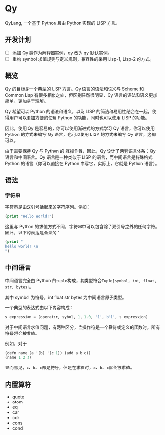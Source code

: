 # Qy

QyLang, 一个基于 Python 且由 Python 实现的 LISP 方言。

## 开发计划

- [ ] 添加 Qy 类作为解释器实例，qy 改为 qy 默认实例。
- [ ] 重构 symbol 求值规则与定义规则，兼容性的采用 Lisp-1, Lisp-2 的方式。

## 概览

Qy 的目标是一个典型的 LISP 方言。Qy 语言的语法和语义与 Scheme 和 Common Lisp 有很多相似之处，但区别任然很明显，Qy 语言的语法和语义更加简单，更加易于理解。

Qy 希望可以 Python 的语法和语义，以及 LISP 的简洁和易用性结合在一起，使得用户可以更加方便的使用 Python 的功能，同时也可以使用 LISP 的功能。

因此，使用 Qy 是容易的，你可以使用渐进式的方式学习 Qy 语言，你可以使用 Python 的方式来编写 Qy 语言，也可以使用 LISP 的方式来编写 Qy 语言。这都可以。

由于需要保持 Qy 与 Python 的 互操作性，因此，Qy 设计了两套语言体系：Qy 语言和中间语言。Qy 语言是一种类似于 LISP 的语言，而中间语言是特殊格式 Python 的语言（你可以直接在 Python 中写它，实际上，它就是 Python 语言）。

## 语法

### 字符串

字符串是由双引号括起来的字符序列。例如：

```lsp
(print "Hello World!")
```

这里与 Python 的求值方式不同，字符串中可以包含除了双引号之外的任何字符。因此，以下的表达是合法的：

```lsp
(print "
hello world! \n
")
```

## 中间语言

中间语言完全由 Python 的`tuple`构成，其类型符合`Tuple[symbol, int, float, str, bytes]`。

其中 symbol 为符号，int float str bytes 为中间语言原子类型。

一个典型的表达式由以下内容构成：

```python
s_expression = (operator, sybol, 1, 1.0, '1', b'1', s_expression)
```

对于中间语言求值问题，有两种区分，当操作符是一个算符或定义的函数时，所有符号将会被求值。

例如，对于

```lisp
(defn name (a '(b) '(c 1)) (add a b c))
(name 1 2 3)
```

显而易见，`a`、`b`、`c`都是符号，但是在求值时，`a`、`b`、`c`都会被求值。

## 内置算符

- quote
- atom
- eq
- car
- cdr
- cons
- cond
